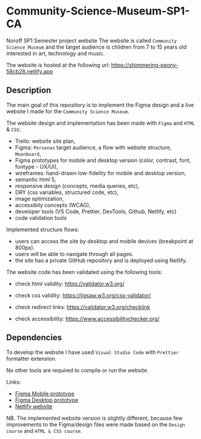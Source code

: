 # Community-Science-Museum-SP1-CA

<!-- A simple overview of use/purpose. -->

Noroff SP1 Semester project website The website is called `Community Science Museum` and the target audience is children from 7 to 15 years old interested in art, technology and music.

The website is hosted at the following url: <https://shimmering-peony-58cb28.netlify.app>

## Description

<!-- An in-depth paragraph about your project and overview of use. -->

The main goal of this repository is to implement the Figma design and a live website I made for the `Community Science Museum`.

The website design and implementation has been made with `Figma` and `HTML` & `CSS`:

- Trello: website site plan,
- Figma: `Personas` target audience, a flow with website structure, `Moonboard`,
- Figma prototypes for mobile and desktop version (color, contrast, font, fontype - UX/UI),
- wireframes: hand-drawn low-fidelity for mobile and desktop version,
- semantic html 5,
- responsive design (concepts, media queries, etc),
- DRY (css variables, structured code, etc),
- image optimization,
- accessibily concepts (WCAG),
- developer tools (VS Code, Prettier, DevTools, Github, Netlify, etc)
- code validation tools

Implemented structure flows:

- users can access the site by desktop and mobile devices (breakpoint at 800px).
- users will be able to navigate through all pages.
- the site has a private GitHub repository and is deployed using Netlify.

The website code has been validated using the following tools:

- check html validity: <https://validator.w3.org/>

- check css validity: <https://jigsaw.w3.org/css-validator/>

- check redirect links: <https://validator.w3.org/checklink>

- check accessibility: <https://www.accessibilitychecker.org/>

## Dependencies

<!-- - Describe any prerequisites, libraries, OS version, etc., needed before installing the program.
- ex. Windows 10 -->

To develop the website I have used `Visual Studio Code` with `Prettier` formatter extension.

No other tools are required to compile or run the website.

Links:

- [Figma Mobile prototype](https://www.figma.com/file/tCYET30z7TstElOvUJFEZT/Semester-Project-SP1?node-id=1418%3A1584&t=YmNSHxV9ry9wsrg9-1)
- [Figma Desktop prototype](https://www.figma.com/file/tCYET30z7TstElOvUJFEZT/Semester-Project-SP1?node-id=417%3A615&t=YmNSHxV9ry9wsrg9-1)
- [Netlify website](https://shimmering-peony-58cb28.netlify.app)

NB. The implemented website version is slightly different, because few improvements to the Figma/design files were made based on the `Design course` and `HTML & CSS course`.

